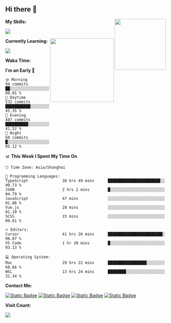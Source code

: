 ## Hi there 👋

<img align="right" height=160 src="https://s2.loli.net/2024/05/01/uw3cVq5TUCnhYLy.png" />

**My Skills:**
<p align="left">
  <a href="https://skillicons.dev">
    <img src="https://skillicons.dev/icons?i=git,docker,go,js,ts,react,vue,tailwind,electron,nextjs&perline=8" />
  </a>
</p>

<a href="https://github.com/anuraghazra/convoychat">
  <img height=200 align="right" src="https://stats.ronki.moe/api/top-langs?username=lonzzi&layout=compact&langs_count=8&card_width=320" />
</a>

**Currently Learning:**
<p align="left">
  <a href="https://skillicons.dev">
    <img src="https://skillicons.dev/icons?i=flutter,dart,py,rust" />
  </a>
</p>



**Waka Time:**
<!--START_SECTION:waka-->
**I'm an Early 🐤** 

```text
🌞 Morning                94 commits          ██░░░░░░░░░░░░░░░░░░░░░░░   08.01 % 
🌆 Daytime                532 commits         ███████████░░░░░░░░░░░░░░   45.35 % 
🌃 Evening                487 commits         ██████████░░░░░░░░░░░░░░░   41.52 % 
🌙 Night                  60 commits          █░░░░░░░░░░░░░░░░░░░░░░░░   05.12 % 
```


📊 **This Week I Spent My Time On** 

```text
🕑︎ Time Zone: Asia/Shanghai

💬 Programming Languages: 
TypeScript               38 hrs 49 mins      ███████████████████████░░   90.73 % 
JSON                     2 hrs 2 mins        █░░░░░░░░░░░░░░░░░░░░░░░░   04.79 % 
JavaScript               47 mins             ░░░░░░░░░░░░░░░░░░░░░░░░░   01.86 % 
Vue.js                   28 mins             ░░░░░░░░░░░░░░░░░░░░░░░░░   01.10 % 
SCSS                     15 mins             ░░░░░░░░░░░░░░░░░░░░░░░░░   00.61 % 

🔥 Editors: 
Cursor                   41 hrs 26 mins      ████████████████████████░   96.87 % 
VS Code                  1 hr 20 mins        █░░░░░░░░░░░░░░░░░░░░░░░░   03.13 % 

💻 Operating System: 
Mac                      29 hrs 22 mins      █████████████████░░░░░░░░   68.66 % 
WSL                      13 hrs 24 mins      ████████░░░░░░░░░░░░░░░░░   31.34 % 
```


<!--END_SECTION:waka-->

**Contact Me:**
<p>
  <a href="https://space.bilibili.com/13424328"><img alt="Static Badge" src="https://img.shields.io/badge/bilibili-ColourCode?style=flat-square&logo=bilibili&color=%23fb7299"></a>
  <a href="https://github.com/lonzzi"><img alt="Static Badge" src="https://img.shields.io/badge/GitHub-ColourCode?style=flat-square&logo=GitHub&color=%23555555"></a>
  <a href="https://twitter.com/lonzzi102"><img alt="Static Badge" src="https://img.shields.io/badge/X-ColourCode?style=flat-square&logo=x&color=%231D9BF0"></a>
  <a href="https://t.me/ronkimoe"><img alt="Static Badge" src="https://img.shields.io/badge/telegram-ColourCode?style=flat-square&logo=telegram&color=%23ED1965"></a>
</p>

**Visit Count:**
<p>
  <img src="https://count.ronki.moe/github:lonzzi?theme=rule34&render=pixelated">
</p>
